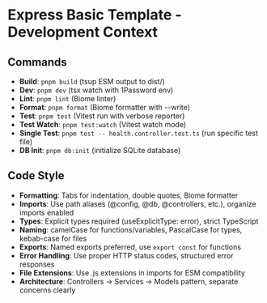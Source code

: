 # Express Basic Template - Development Context

## Commands
- **Build**: `pnpm build` (tsup ESM output to dist/)
- **Dev**: `pnpm dev` (tsx watch with 1Password env)
- **Lint**: `pnpm lint` (Biome linter)
- **Format**: `pnpm format` (Biome formatter with --write)
- **Test**: `pnpm test` (Vitest run with verbose reporter)
- **Test Watch**: `pnpm test:watch` (Vitest watch mode)
- **Single Test**: `pnpm test -- health.controller.test.ts` (run specific test file)
- **DB Init**: `pnpm db:init` (initialize SQLite database)

## Code Style
- **Formatting**: Tabs for indentation, double quotes, Biome formatter
- **Imports**: Use path aliases (@config, @db, @controllers, etc.), organize imports enabled
- **Types**: Explicit types required (useExplicitType: error), strict TypeScript
- **Naming**: camelCase for functions/variables, PascalCase for types, kebab-case for files
- **Exports**: Named exports preferred, use `export const` for functions
- **Error Handling**: Use proper HTTP status codes, structured error responses
- **File Extensions**: Use .js extensions in imports for ESM compatibility
- **Architecture**: Controllers → Services → Models pattern, separate concerns clearly